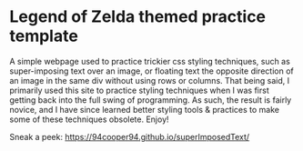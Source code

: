 # Legend of Zelda themed practice template

A simple webpage used to practice trickier css styling techniques, such as super-imposing text over an image, or floating text the opposite direction of an image in the same div without using rows or columns. That being said, I primarily used this site to practice styling techniques when I was first getting back into the full swing of programming. As such, the result is fairly novice, and I have since learned better styling tools & practices to make some of these techniques obsolete. Enjoy!

Sneak a peek: https://94cooper94.github.io/superImposedText/
